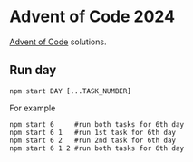 # Advent of Code 2024

[Advent of Code](https://adventofcode.com/2024/) solutions.

## Run day

    npm start DAY [...TASK_NUMBER]

For example

    npm start 6     #run both tasks for 6th day
    npm start 6 1   #run 1st task for 6th day
    npm start 6 2   #run 2nd task for 6th day
    npm start 6 1 2 #run both tasks for 6th day
